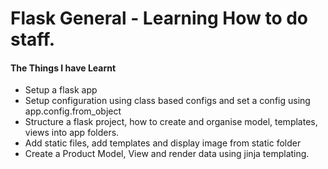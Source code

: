 # Flask General - Learning How to do staff.

#### The Things I have Learnt
+ Setup a flask app
+ Setup configuration using class based configs and set a config using app.config.from_object
+ Structure a flask project, how to create and organise model, templates, views into app folders.
+ Add static files, add templates and display image from static folder
+ Create a Product Model, View and render data using jinja templating. 